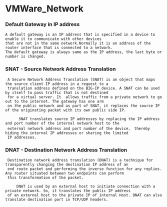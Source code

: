 # VMWare_Network


### Default Gateway in IP address

    A default gateway is an IP address that is specified in a device to enable it to communicate with other devices 
    that are not in the same network.Normally it is an address of the router interface that is connected to a network.
    The default gateway is always same as the IP address, the last byte or number is changed.

### SNAT - Source Network Address Translation

     A Secure Network Address Translation (SNAT) is an object that maps the source client IP address in a request to a 
     translation address defined on the BIG-IP device. A SNAT can be used by itself to pass traffic that is not destined 
     for a virtual server. It  allows traffic from a private network to go out to the internet. The gateway has one arm 
     on the public network and as part of SNAT, it replaces the source IP of the originating packet with its own public side IP.

          SNAT translates source IP addresses by replacing the IP address and port number of the internal network host to the
     external network address and port number of the device， thereby hiding the internal IP addresses or sharing the limited
     IP addresses.

### DNAT - Destination Network Address Translation

     Destination network address translation (DNAT) is a technique for transparently changing the destination IP address of an
     end route packet and performing the inverse function for any replies. Any router situated between two endpoints can perform
     this transformation of the packet.
     
         DNAT is used by an external host to initiate connection with a private network. So, it translates the public IP address 
     of an external host to the private IP of internal Host. DNAT can also translate destination port in TCP/UDP headers.
